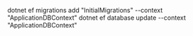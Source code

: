 dotnet ef migrations add "InitialMigrations" --context "ApplicationDBContext"
dotnet ef database update --context "ApplicationDBContext"